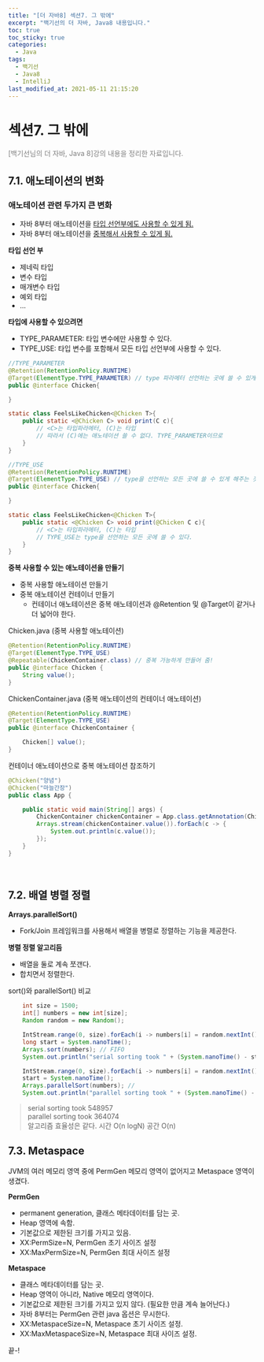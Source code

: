 ```yaml
---
title: "[더 자바8] 섹션7. 그 밖에"
excerpt: "백기선의 더 자바, Java8 내용입니다."
toc: true
toc_sticky: true
categories:
  - Java
tags:
  - 백기선
  - Java8
  - IntelliJ
last_modified_at: 2021-05-11 21:15:20
---
```


# 섹션7. 그 밖에
<span style="color:grey">[백기선님의 더 자바, Java 8]강의 내용을 정리한 자료입니다.</span>
  
## 7.1. 애노테이션의 변화

### 애노테이션 관련 두가지 큰 변화
- 자바 8부터 애노테이션을 <u>타입 선언부에도 사용할 수 있게 됨.</u>
- 자바 8부터 애노테이션을 <u>중복해서 사용할 수 있게 됨.</u>

**타입 선언 부**
- 제네릭 타입
- 변수 타입
- 매개변수 타입
- 예외 타입
- ...

**타입에 사용할 수 있으려면**
- TYPE_PARAMETER: 타입 변수에만 사용할 수 있다.
- TYPE_USE: 타입 변수를 포함해서 모든 타입 선언부에 사용할 수 있다.

```java
//TYPE_PARAMETER
@Retention(RetentionPolicy.RUNTIME)
@Target(ElementType.TYPE_PARAMETER) // type 파라메터 선언하는 곳에 쓸 수 있게 해주는 것
public @interface Chicken{

}

static class FeelsLikeChicken<@Chicken T>{
    public static <@Chicken C> void print(C c){
        // <C>는 타입파라메터, (C)는 타입
        // 따라서 (C)에는 애노테이션 쓸 수 없다. TYPE_PARAMETER이므로
    }
}

//TYPE_USE
@Retention(RetentionPolicy.RUNTIME)
@Target(ElementType.TYPE_USE) // type을 선언하는 모든 곳에 쓸 수 있게 해주는 것
public @interface Chicken{

}

static class FeelsLikeChicken<@Chicken T>{
    public static <@Chicken C> void print(@Chicken C c){
        // <C>는 타입파라메터, (C)는 타입
        // TYPE_USE는 type을 선언하는 모든 곳에 쓸 수 있다. 
    }
}
```

**중복 사용할 수 있는 애노테이션을 만들기**
- 중복 사용할 애노테이션 만들기
- 중복 애노테이션 컨테이너 만들기
  - 컨테이너 애노테이션은 중복 애노테이션과 @Retention 및 @Target이 같거나 더 넓어야 한다.

Chicken.java (중복 사용할 애노테이션)
```java
@Retention(RetentionPolicy.RUNTIME)
@Target(ElementType.TYPE_USE)
@Repeatable(ChickenContainer.class) // 중복 가능하게 만들어 줌!
public @interface Chicken {
    String value();
}
```
ChickenContainer.java (중복 애노테이션의 컨테이너 애노테이션)
```java
@Retention(RetentionPolicy.RUNTIME)
@Target(ElementType.TYPE_USE)
public @interface ChickenContainer {

    Chicken[] value();
}
```

컨테이너 애노테이션으로 중복 애노테이션 참조하기
```java
@Chicken("양념")
@Chicken("마늘간장")
public class App {

    public static void main(String[] args) {
        ChickenContainer chickenContainer = App.class.getAnnotation(ChickenContainer.class);
        Arrays.stream(chickenContainer.value()).forEach(c -> {
            System.out.println(c.value());
        });
    }
}
```
 

## 7.2. 배열 병렬 정렬
**Arrays.parallelSort()**
- Fork/Join 프레임워크를 사용해서 배열을 병렬로 정렬하는 기능을 제공한다.

**병렬 정렬 알고리듬**
- 배열을 둘로 계속 쪼갠다.
- 합치면서 정렬한다.

sort()와 parallelSort() 비교
```java
    int size = 1500;
    int[] numbers = new int[size];
    Random random = new Random();

    IntStream.range(0, size).forEach(i -> numbers[i] = random.nextInt());
    long start = System.nanoTime();
    Arrays.sort(numbers); // FIFO
    System.out.println("serial sorting took " + (System.nanoTime() - start));

    IntStream.range(0, size).forEach(i -> numbers[i] = random.nextInt());
    start = System.nanoTime();
    Arrays.parallelSort(numbers); // 
    System.out.println("parallel sorting took " + (System.nanoTime() - start));
```
  
> serial sorting took 548957  
> parallel sorting took 364074  
> 알고리즘 효율성은 같다. 시간 O(n logN) 공간 O(n)  

## 7.3. Metaspace
JVM의 여러 메모리 영역 중에 PermGen 메모리 영역이 없어지고 Metaspace 영역이 생겼다.

**PermGen**
- permanent generation, 클래스 메타데이터를 담는 곳.
- Heap 영역에 속함.
- 기본값으로 제한된 크기를 가지고 있음.  
- XX:PermSize=N, PermGen 초기 사이즈 설정
- XX:MaxPermSize=N, PermGen 최대 사이즈 설정

**Metaspace**
- 클래스 메타데이터를 담는 곳.
- Heap 영역이 아니라, Native 메모리 영역이다.
- 기본값으로 제한된 크기를 가지고 있지 않다. (필요한 만큼 계속 늘어난다.)
- 자바 8부터는 PermGen 관련 java 옵션은 무시한다.
- XX:MetaspaceSize=N, Metaspace 초기 사이즈 설정.
- XX:MaxMetaspaceSize=N, Metaspace 최대 사이즈 설정.

끝-!